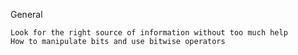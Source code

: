 General  
  
    Look for the right source of information without too much help  
    How to manipulate bits and use bitwise operators  
    

